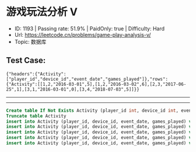 # 游戏玩法分析 V                                                      

* ID: 1193    | Passing rate: 51.9% | PaidOnly: true   | Difficulty: Hard
* Url: https://leetcode.cn/problems/game-play-analysis-v/
* Topic: 数据库

## Test Case:

```
{"headers":{"Activity":["player_id","device_id","event_date","games_played"]},"rows":{"Activity":[[1,2,"2016-03-01",5],[1,2,"2016-03-02",6],[2,3,"2017-06-25",1],[3,1,"2016-03-01",0],[3,4,"2018-07-03",5]]}}
```

---


---
```sql
Create table If Not Exists Activity (player_id int, device_id int, event_date date, games_played int)
Truncate table Activity
insert into Activity (player_id, device_id, event_date, games_played) values ('1', '2', '2016-03-01', '5')
insert into Activity (player_id, device_id, event_date, games_played) values ('1', '2', '2016-03-02', '6')
insert into Activity (player_id, device_id, event_date, games_played) values ('2', '3', '2017-06-25', '1')
insert into Activity (player_id, device_id, event_date, games_played) values ('3', '1', '2016-03-01', '0')
insert into Activity (player_id, device_id, event_date, games_played) values ('3', '4', '2018-07-03', '5')
```
